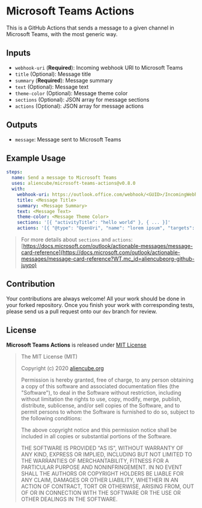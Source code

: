 # Microsoft Teams Actions #

This is a GitHub Actions that sends a message to a given channel in Microsoft Teams, with the most generic way.


## Inputs ##

* `webhook-uri` (**Required**): Incoming webhook URI to Microsoft Teams
* `title` (Optional): Message title
* `summary` (**Required**): Message summary
* `text` (Optional): Message text
* `theme-color` (Optional): Message theme color
* `sections` (Optional): JSON array for message sections
* `actions` (Optional): JSON array for message actions

## Outputs ##

* `message`: Message sent to Microsoft Teams


## Example Usage ##

```yaml
steps:
  name: Send a message to Microsoft Teams
  uses: aliencube/microsoft-teams-actions@v0.8.0
  with:
    webhook-uri: https://outlook.office.com/webhook/<GUID>/IncomingWebhook/<GUID>
    title: <Message Title>
    summary: <Message Summary>
    text: <Message Text>
    theme-color: <Message Theme Color>
    sections: '[{ "activityTitle": "hello world" }, { ... }]'
    actions: '[{ "@type": "OpenUri", "name": "lorem ipsum", "targets": [{ "os": "default", "uri": "https://localhost" }] }, { ... }]'
```

> For more details about `sections` and `actions`: [https://docs.microsoft.com/outlook/actionable-messages/message-card-reference](https://docs.microsoft.com/outlook/actionable-messages/message-card-reference?WT.mc_id=aliencubeorg-github-juyoo)


## Contribution ##

Your contributions are always welcome! All your work should be done in your forked repository. Once you finish your work with corresponding tests, please send us a pull request onto our `dev` branch for review.


## License ##

**Microsoft Teams Actions** is released under [MIT License](http://opensource.org/licenses/MIT)

> The MIT License (MIT)
>
> Copyright (c) 2020 [aliencube.org](https://aliencube.org)
> 
> Permission is hereby granted, free of charge, to any person obtaining a copy of this software and associated documentation files (the "Software"), to deal in the Software without restriction, including without limitation the rights to use, copy, modify, merge, publish, distribute, sublicense, and/or sell copies of the Software, and to permit persons to whom the Software is furnished to do so, subject to the following conditions:
> 
> The above copyright notice and this permission notice shall be included in all copies or substantial portions of the Software.
> 
> THE SOFTWARE IS PROVIDED "AS IS", WITHOUT WARRANTY OF ANY KIND, EXPRESS OR IMPLIED, INCLUDING BUT NOT LIMITED TO THE WARRANTIES OF MERCHANTABILITY, FITNESS FOR A PARTICULAR PURPOSE AND NONINFRINGEMENT. IN NO EVENT SHALL THE AUTHORS OR COPYRIGHT HOLDERS BE LIABLE FOR ANY CLAIM, DAMAGES OR OTHER LIABILITY, WHETHER IN AN ACTION OF CONTRACT, TORT OR OTHERWISE, ARISING FROM, OUT OF OR IN CONNECTION WITH THE SOFTWARE OR THE USE OR OTHER DEALINGS IN THE SOFTWARE.
